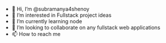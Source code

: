 - 👋 Hi, I’m @subramanya4shenoy
- 👀 I’m interested in Fullstack project ideas
- 🌱 I’m currently learning node
- 💞️ I’m looking to collaborate on any fullstack web applications
- 📫 How to reach me 

<!---
subramanya4shenoy/subramanya4shenoy is a ✨ special ✨ repository because its `README.md` (this file) appears on your GitHub profile.
You can click the Preview link to take a look at your changes.
--->
